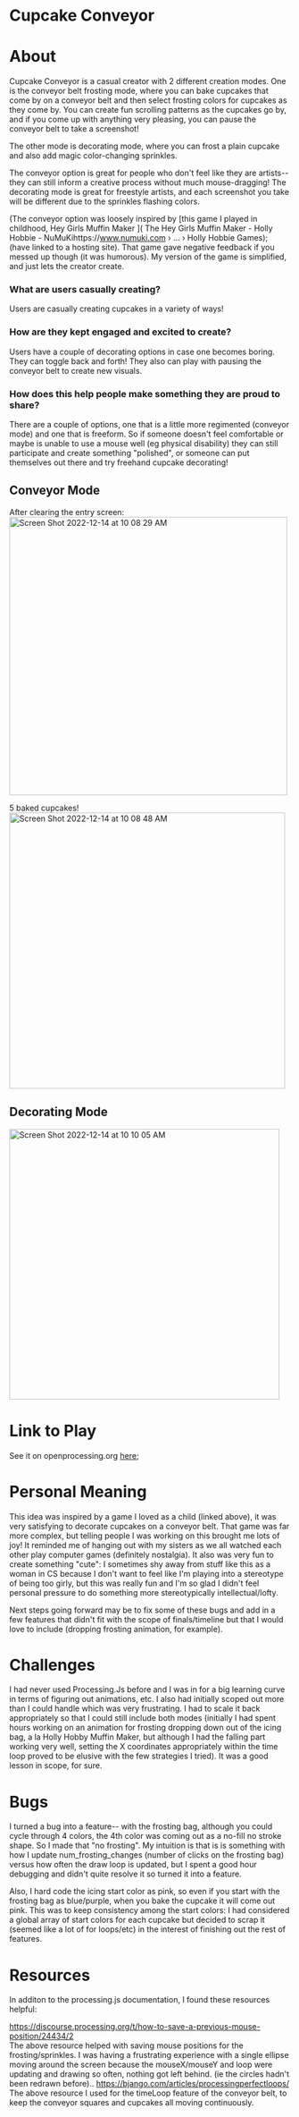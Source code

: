 # Cupcake Conveyor

# About

Cupcake Conveyor is a casual creator with 2 different creation modes.
One is the conveyor belt frosting mode, where you can bake cupcakes that come by on a conveyor belt and then select frosting colors for cupcakes as they come by.
You can create fun scrolling patterns as the cupcakes go by, and if you come up with anything very pleasing, you can pause
the conveyor belt to take a screenshot!

The other mode is decorating mode, where you can frost a plain cupcake and also add magic color-changing sprinkles.

The conveyor option is great for people who don't feel like they are artists-- they can still inform a creative process without much mouse-dragging!
The decorating mode is great for freestyle artists, and each screenshot you take will be different due to the sprinkles flashing colors.

(The conveyor option was loosely inspired by [this game I played in childhood, Hey Girls Muffin Maker ](
The Hey Girls Muffin Maker - Holly Hobbie - NuMuKihttps://www.numuki.com › ... › Holly Hobbie Games); (have linked to a hosting site).
That game gave negative feedback if you messed up though (it was humorous). My version of the game is simplified, and just lets the creator create.

### What are users casually creating?
Users are casually creating cupcakes in a variety of ways!

### How are they kept engaged and excited to create?
Users have a couple of decorating options in case one becomes boring. They can toggle back and forth!
They also can play with pausing the conveyor belt to create new visuals.

### How does this help people make something they are proud to share?

There are a couple of options, one that is a little more regimented (conveyor mode) and one that is freeform.
So if someone doesn't feel comfortable or maybe is unable to use a mouse well (eg physical disability) they can still participate
and create something "polished", or someone can put themselves out there and try freehand cupcake decorating!

## Conveyor Mode
After clearing the entry screen:
<img width="498" alt="Screen Shot 2022-12-14 at 10 08 29 AM" src="https://user-images.githubusercontent.com/68559641/207632517-4fcb57c7-ac1c-4b3a-ae9f-5add2f9738cc.png">

5 baked cupcakes!
<img width="494" alt="Screen Shot 2022-12-14 at 10 08 48 AM" src="https://user-images.githubusercontent.com/68559641/207632584-a8881bf0-e6a1-41c4-835a-9e51d620fa16.png">

## Decorating Mode
<img width="484" alt="Screen Shot 2022-12-14 at 10 10 05 AM" src="https://user-images.githubusercontent.com/68559641/207632967-68e8f56c-236a-4be9-a07c-d53b82a0bee7.png">



# Link to Play
See it on openprocessing.org [here](https://openprocessing.org/sketch/1772103);


# Personal Meaning

This idea was inspired by a game I loved as a child (linked above), it was very satisfying to decorate cupcakes on a conveyor belt.
That game was far more complex, but telling people I was working on this brought me lots of joy! It reminded me of hanging out with
my sisters as we all watched each other play computer games (definitely nostalgia).
It also was very fun to create something "cute": I sometimes shy away from stuff like this as a woman in CS because I don't want to
feel like I'm playing into a stereotype of being too girly, but this was really fun and I'm so glad I didn't feel personal pressure to
do something more stereotypically intellectual/lofty.

Next steps going forward may be to fix some of these bugs and add in a few features that didn't fit with the scope of finals/timeline but that I would love to include (dropping frosting animation, for example).

# Challenges
I had never used Processing.Js before and I was in for a big learning curve in terms of figuring out animations, etc.
I also had initially scoped out more than I could handle which was very frustrating. I had to scale it back appropriately so that
I could still include both modes (initially I had spent hours working on an animation for frosting dropping down out of the icing bag, 
a la Holly Hobby Muffin Maker, but although I had the falling part working very well, setting the X coordinates appropriately within the time loop
proved to be elusive with the few strategies I tried).
It was a good lesson in scope, for sure.

# Bugs
I turned a bug into a feature-- with the frosting bag, although you could cycle through 4 colors, the 4th color was coming out as a no-fill no stroke
shape. So I made that "no frosting". My intuition is that is is something with how I update num_frosting_changes (number of clicks on the frosting bag) versus
how often the draw loop is updated, but I spent a good hour debugging and didn't quite resolve it so turned it into a feature.

Also, I hard code the icing start color as pink, so even if you start with the frosting bag as blue/purple, when you bake the cupcake
it will come out pink. This was to keep consistency among the start colors: I had considered a global array of start colors for each cupcake
but decided to scrap it (seemed like a lot of for loops/etc) in the interest of finishing out the rest of features.

# Resources
In additon to the processing.js documentation, I found these resources helpful:

https://discourse.processing.org/t/how-to-save-a-previous-mouse-position/24434/2
<br>
The above resource helped with saving mouse positions for the frosting/sprinkles. I was having a frustrating experience
with a single ellipse moving around the screen because the mouseX/mouseY and loop were updating and drawing so often, nothing got left behind.
(ie the circles hadn't been redrawn before)..
https://bjango.com/articles/processingperfectloops/ 
<br>
The above resource I used for the timeLoop feature of the conveyor belt, to keep the conveyor squares and cupcakes all moving 
continuously.
